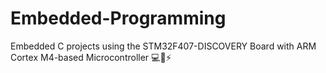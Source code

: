 # Embedded-Programming
Embedded C projects using the STM32F407-DISCOVERY Board with ARM Cortex M4-based Microcontroller 💻🤖⚡
